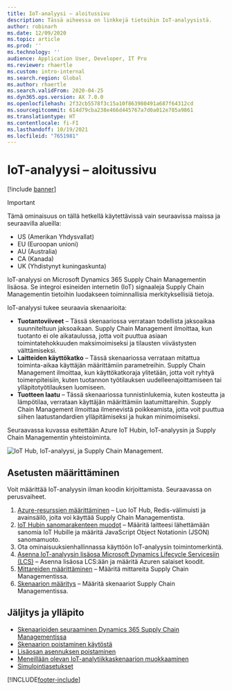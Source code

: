 ```yaml
---
title: IoT-analyysi – aloitussivu
description: Tässä aiheessa on linkkejä tietoihin IoT-analyysistä.
author: robinarh
ms.date: 12/09/2020
ms.topic: article
ms.prod: ''
ms.technology: ''
audience: Application User, Developer, IT Pro
ms.reviewer: rhaertle
ms.custom: intro-internal
ms.search.region: Global
ms.author: rhaertle
ms.search.validFrom: 2020-04-25
ms.dyn365.ops.version: AX 7.0.0
ms.openlocfilehash: 2f32cb5578f3c15a10f863980491a687f64312cd
ms.sourcegitcommit: 614d79cba238e466d445767a7d0a012e785a9861
ms.translationtype: HT
ms.contentlocale: fi-FI
ms.lasthandoff: 10/19/2021
ms.locfileid: "7651981"
---
```

# <a name="iot-intelligence-home-page"></a>IoT-analyysi – aloitussivu

[!include [banner](../../includes/banner.md)]

> [!IMPORTANT]
> Tämä ominaisuus on tällä hetkellä käytettävissä vain seuraavissa maissa ja seuraavilla alueilla:
>
> - US (Amerikan Yhdysvallat)
> - EU (Euroopan unioni)
> - AU (Australia)
> - CA (Kanada)
> - UK (Yhdistynyt kuningaskunta)

IoT-analyysi on Microsoft Dynamics 365 Supply Chain Managementin lisäosa. Se integroi esineiden internetin (IoT) signaaleja Supply Chain Managementin tietoihin luodakseen toiminnallisia merkityksellisiä tietoja.

IoT-analyysi tukee seuraavia skenaarioita:

+ **Tuotantoviiveet** – Tässä skenaariossa verrataan todellista jaksoaikaa suunniteltuun jaksoaikaan. Supply Chain Management ilmoittaa, kun tuotanto ei ole aikataulussa, jotta voit puuttua asiaan toimintatehokkuuden maksimoimiseksi ja tilausten viivästysten välttämiseksi.
+ **Laitteiden käyttökatko** – Tässä skenaariossa verrataan mitattua toiminta-aikaa käyttäjän määrittämiin parametreihin. Supply Chain Management ilmoittaa, kun käyttökatkoraja ylitetään, jotta voit ryhtyä toimenpiteisiin, kuten tuotannon työtilauksen uudelleenajoittamiseen tai ylläpitotyötilauksen luomiseen.
+ **Tuotteen laatu** – Tässä skenaariossa tunnistinlukemia, kuten kosteutta ja lämpötilaa, verrataan käyttäjän määrittämiin laatumittareihin. Supply Chain Management ilmoittaa ilmenevistä poikkeamista, jotta voit puuttua siihen laatustandardien ylläpitämiseksi ja hukan minimoimiseksi.

Seuraavassa kuvassa esitettään Azure IoT Hubin, IoT-analyysin ja Supply Chain Managementin yhteistoiminta.

![IoT Hub, IoT-analyysi, ja Supply Chain Management.](media/iot_intelligence.png)

## <a name="setup"></a>Asetusten määrittäminen

Voit määrittää IoT-analyysin ilman koodin kirjoittamista. Seuraavassa on perusvaiheet.

1. [Azure-resurssien määrittäminen](iot-azure-setup.md) – Luo IoT Hub, Redis-välimuisti ja avainsäilö, joita voi käyttää Supply Chain Managementista.
2. [IoT Hubin sanomarakenteen muodot](iot-schema-format.md) – Määritä laitteesi lähettämään sanomia IoT Hubille ja määritä JavaScript Object Notationin (JSON) sanomamuoto.
3. Ota ominaisuuksienhallinnassa käyttöön IoT-analyysin toimintomerkintä. 
4. [Asenna IoT-analyysin lisäosa Microsoft Dynamics Lifecycle Servicesiin (LCS)](iot-lcs-setup.md) – Asenna lisäosa LCS:ään ja määritä Azuren salaiset koodit.
5. [Mittareiden määrittäminen](iot-metrics-setup.md) – Määritä mittareita Supply Chain Managementissa.
6. [Skenaarion määritys](iot-scenario-setup.md) – Määritä skenaariot Supply Chain Managementissa.

## <a name="tracking-and-maintenance"></a>Jäljitys ja ylläpito

+ [Skenaarioiden seuraaminen Dynamics 365 Supply Chain Managementissa](iot-management.md#monitor-scenarios)
+ [Skenaarion poistaminen käytöstä](iot-scenario-setup.md#disable-a-scenario)
+ [Lisäosan asennuksen poistaminen](iot-lcs-setup.md#uninstall-addin)
+ [Meneillään olevan IoT-analytiikkaskenaarion muokkaaminen](iot-management.md#modify-a-running-iot-intelligence-scenario)
+ [Simulointiasetukset](iot-management.md#simulation-options)


[!INCLUDE[footer-include](../../includes/footer-banner.md)]